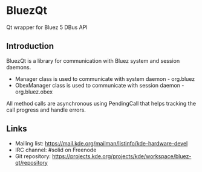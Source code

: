 # BluezQt

Qt wrapper for Bluez 5 DBus API

## Introduction

BluezQt is a library for communication with Bluez system and session daemons.

<ul>
  <li>Manager class is used to communicate with system daemon - org.bluez</li>
  <li>ObexManager class is used to communicate with session daemon - org.bluez.obex</li>
</ul>

All method calls are asynchronous using PendingCall that helps tracking
the call progress and handle errors.

## Links

- Mailing list: <https://mail.kde.org/mailman/listinfo/kde-hardware-devel>
- IRC channel: \#solid on Freenode
- Git repository: <https://projects.kde.org/projects/kde/workspace/bluez-qt/repository>
